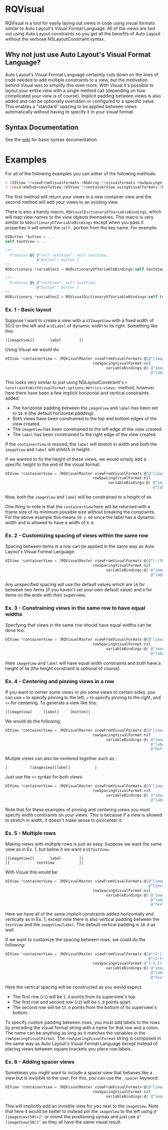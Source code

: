 # RQVisual

RQVisual is a tool for easily laying out views in code using visual formats similar to Auto Layout's Visual Format Language. All of the views are laid out using Auto Layout constraints so you get all the benefits of Auto Layout without the verbose NSLayoutConstraint syntax.

## Why not just use Auto Layout's Visual Format Language?

Auto Layout's Visual Format Language certaintly cuts down on the lines of code needed to add multiple constraints to a view, but the motivation behind Visual was to simplify this even more. With Visual it's possible to layout your entire view with a single method call (depending on how complicated your view is of course). Implicit padding between views is also added and can be optionally overidden or configured to a specific value. This enables a "standard" spacing to be applied between views automatically without having to specify it in your visual format.

## Syntax Documentation

See the [wiki](https://github.com/rqueue/RQVisual/wiki/Documentation) for basic syntax documentation.

# Examples

For all of the following examples you can either of the following methods:
```Objective-C
+ (UIView *)viewFromVisualFormats:(NSArray *)visualFormats rowSpacingVisualFormat:(NSString *)rowSpacingVisualFormat variableBindings:(NSDictionary *)variableBindings;
+ (void)addSubviewsToView:(UIView *)containerView usingVisualFormats:(NSArray *)visualFormats rowSpacingVisualFormat:(NSString *)rowSpacingVisualFormat variableBindings:(NSDictionary *)variableBindings;
``` 
The first method will return your views in a new container view and the second method will add your views to an existing view.

There is also a handy macro, `RQVisualDictionaryOfVariableBindings`, which will map view names to the view objects themselves. This macro is very similar to `NSDictionaryOfVariableBindings` except when you pass it properties it will ommit the `self.` portion from the key name. For example:
```Objective-C
UIButton *button = ...
self.textView = ...

/**
  Produces @{ @"self.textView": self.textView,
              @"button": button }
*/
NSDictionary *variables1 = NSDictionaryOfVariableBindings(self.textView, button);

/**
  Produces @{ @"textView": self.textView,
              @"button": button }
*/
NSDictionary *variables2 = RQVisualDictionaryOfVariableBindings(self.textView, button);
```

### Ex. 1 - Basic layout

Suppose I want to create a view with a `UIImageView` with a fixed width of 50.0 on the left and a `UILabel` of dynamic width to its right. Something like this:
```
|[imageView][       label        ]|
```
Using Visual we would do:
```Objective-C
UIView *containerView = [RQVisualMaster viewFromVisualFormats:@[@"[imageView(50)]-[label]"]
                                       rowSpacingVisualFormat:nil
                                             variableBindings:@{ @"imageView": imageView,
                                                                 @"label":     label }];

```
This looks very similar to just using NSLayoutConstraint's `+ constraintsWithVisualFormat:options:metrics:views:` method, however here there have been a few implicit horizontal and vertical constraints added:

* The horizontal padding between the `imageView` and `label` has been set to `10.0` (the default horizontal padding).
* Both views have been constrained to the top and bottom edges of the view created.
* The `imageView` has been constrained to the left edge of the view created.
* The `label` has been constrained to the right edge of the view created.

If the `containerView` is resized, the `label` will stretch in width and both the `imageView` and `label` will stretch in height. 

If we wanted to fix the height of these views, we would simply add a specific height to the end of the visual format:
```Objective-C
UIView *containerView = [RQVisualMaster viewFromVisualFormats:@[@"[imageView(50)]-[label](60)"]
                                       rowSpacingVisualFormat:nil
                                              variableBindings:@{ @"imageView": imageView,
                                                                  @"label":     label }];

```
Now, both the `imageView` and `label` will be constrained to a height of `60`.

One thing to note is that the `containerView` here will be returned with a frame size of its minimum possible size without breaking the constraints. For the above example this means `50 x 60` since the label has a dynamic width and is allowed to have a width of `0.0`.

### Ex. 2 - Customizing spacing of views within the same row

Spacing between items in a row can be applied in the same way as Auto Layout's Visual Format Language:
```Objective-C
UIView *containerView = [RQVisualMaster viewFromVisualFormats:@[@"|-(30)-[imageView(50)]-(40)-[label](60)"]
                                       rowSpacingVisualFormat:nil
                                             variableBindings:@{ @"imageView": imageView,
                                                                 @"label":     label }];

```
Any unspecified spacing will use the default values which are `10` for between two items (if you haven't set your own default value) and `0` for items on the ends with their superview.

### Ex. 3 - Constraining views in the same row to have equal widths

Specfying that views in the same row should have equal widths can be done too:
```Objective-C
UIView *containerView = [RQVisualMaster viewFromVisualFormats:@[@"[imageView(==)]-[label(==)](60)"]
                                       rowSpacingVisualFormat:nil
                                             variableBindings:@{ @"imageView": imageView,
                                                                 @"label":     label }];

```
Here `imageView` and `label` will have equal width constraints and both have a height of `60` (the height constraint is optional of course).

### Ex. 4 - Centering and pinning views in a row

If you want to center some views or pin some views to certain sides, you can use `<` to specify pinning to the left, `>` to specify pinning to the right, and `<>` for centering. To generate a view like this:
```
|[imageView]     [label]     [button]|
```
We would do the following:
```Objective-C
UIView *containerView = [RQVisualMaster viewFromVisualFormats:@[@"[imageView(50)<]-[label(50)<>]-[button(50)>](60)"]
                                       rowSpacingVisualFormat:nil
                                             variableBindings:@{ @"imageView": imageView,
                                                                 @"label":     label,
                                                                 @"button"     button }];

```

Mutiple views can also be centered together such as :
```
|          [imageview][label]           |
```
Just use the `<>` syntax for both views:
```Objective-C
UIView *containerView = [RQVisualMaster viewFromVisualFormats:@[@"[imageView(50)<>]-[label(50)<>](60)"]
                                       rowSpacingVisualFormat:nil
                                             variableBindings:@{ @"imageView": imageView,
                                                                 @"label":     label }];

```

Note that for these examples of pinning and centering views you must specify width constraints on your views. This is because if a view is allowed to stretch in width, it doesn't make sense to pin/center it.

### Ex. 5 - Multiple rows

Making views with multiple rows is just as easy. Suppose we want the same view as in Ex. 1, but below it we want a `UITextView`.
```
|[imageView][       label        ]|
|[            textView           ]|
```
With Visual this would be:

```Objective-C
UIView *containerView = [RQVisualMaster viewFromVisualFormats:@[@"[imageView(50)]-[label](60)",
                                                                @"[textView]"]
                                       rowSpacingVisualFormat:nil
                                             variableBindings:@{ @"imageView": imageView,
                                                                 @"label":     label,
                                                                 @"textView":  textView }];

```
Here we have all of the same implicit constraints added horizontally and vertically as in Ex. 1, except now there is also vertical padding between the `textView` and the `imageView`/`label`. The default vertical padding is `10.0` as well.

If we want to customize the spacing between rows, we could do the following:
```Objective-C
UIView *containerView = [RQVisualMaster viewFromVisualFormats:@[@"r1:[imageView(50)]-[label](60)",
                                                                @"r2:[textView]"]
                                       rowSpacingVisualFormat:@"|-5-[r1]-5-[r2]-15-|"
                                             variableBindings:@{ @"imageView": imageView,
                                                                 @"label":     label,
                                                                 @"textView":  textView }];

```
Here the vertical spacing will be constructed as you would expect:

* The first row (`r1`) will be `5.0` points from its superview's top.
* The first row and second row (`r2`) will be `5.0` points apart.
* The second row will be `15.0` points from the bottom of its superview's bottom.

To specify custom padding between rows, you must add labels to the rows by preceding the visual format string with a name for that row and a colon. The name can be anything as long as it matches the variables in the `rowSpacingVisualFormat`. The `rowSpacingVisualFormat` string is composed in the same way as Auto Layout's Visual Format Language except instead of placing views between square brackets you place row labels.

### Ex. 6 - Adding spacer views

Sometimes you might want to include a spacer view that behaves like a view but is invisible to the user. For this, you can use the `_spacer` keyword:
```Objective-C
UIView *containerView = [RQVisualMaster viewFromVisualFormats:@[@"[imageView(50)]-[_spacer]"]
                                       rowSpacingVisualFormat:nil
                                             variableBindings:@{ @"imageView": imageView }];

```
This will implicitly add an invisible view for you next to the `imageView`. Note that here it would be better to instead pin the `imageView` to the left using `@"[imageView(50)<]"` or ommit the positioning syntax and just use `@"[imageView(50)]"` as they all have the same visual result.

